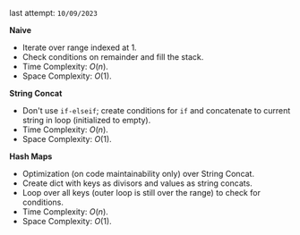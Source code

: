 last attempt: `10/09/2023`

**Naive**
- Iterate over range indexed at 1. 
- Check conditions on remainder and fill the stack. 
- Time Complexity: $O(n)$. 
- Space Complexity: $O(1)$.

**String Concat**
- Don't use `if-elseif`; create conditions for `if` and concatenate to current string in loop (initialized to empty).  
- Time Complexity: $O(n)$. 
- Space Complexity: $O(1)$.

**Hash Maps**
- Optimization (on code maintainability only) over String Concat. 
- Create dict with keys as divisors and values as string concats. 
- Loop over all keys (outer loop is still over the range) to check for conditions. 
- Time Complexity: $O(n)$. 
- Space Complexity: $O(1)$.